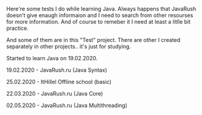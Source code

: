 Here're some tests I do while learning Java. Always happens that JavaRush doesn't give enaugh informaion and I need to search from other resourses for more information. And of course to remeber it I need at least a litlle bit practice. 

And some of them are in this "Test" project. There are other I created separately in other projects.. it's just for studying.

Started to learn Java on 19.02.2020.

19.02.2020 - JavaRush.ru (Java Syntax)

25.02.2020 - ItHillel Offline school (basic)

22.03.2020 - JavaRush.ru (Java Core)

02.05.2020 - JavaRush.ru (Java Multithreading)
